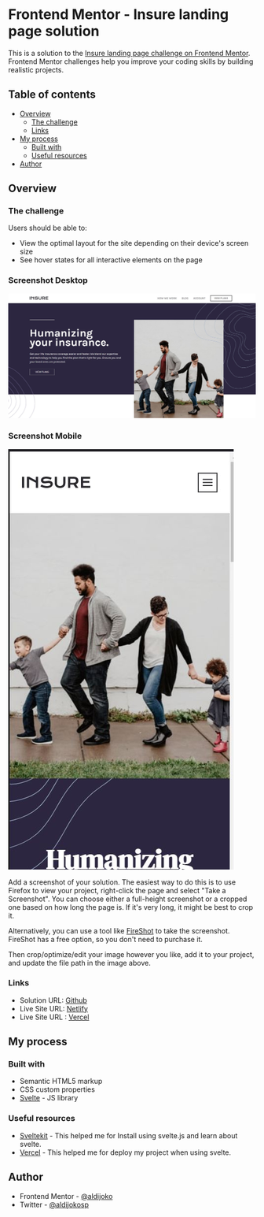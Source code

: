 # Frontend Mentor - Insure landing page solution

This is a solution to the [Insure landing page challenge on Frontend Mentor](https://www.frontendmentor.io/challenges/insure-landing-page-uTU68JV8). Frontend Mentor challenges help you improve your coding skills by building realistic projects. 

## Table of contents

- [Overview](#overview)
  - [The challenge](#the-challenge)
  - [Links](#links)
- [My process](#my-process)
  - [Built with](#built-with)
  - [Useful resources](#useful-resources)
- [Author](#author)

## Overview

### The challenge

Users should be able to:

- View the optimal layout for the site depending on their device's screen size
- See hover states for all interactive elements on the page

### Screenshot Desktop

![](./static/screenshot.jpg)

### Screenshot Mobile

![](./static/screenshot2.jpg)

Add a screenshot of your solution. The easiest way to do this is to use Firefox to view your project, right-click the page and select "Take a Screenshot". You can choose either a full-height screenshot or a cropped one based on how long the page is. If it's very long, it might be best to crop it.

Alternatively, you can use a tool like [FireShot](https://getfireshot.com/) to take the screenshot. FireShot has a free option, so you don't need to purchase it. 

Then crop/optimize/edit your image however you like, add it to your project, and update the file path in the image above.

### Links

- Solution URL: [Github](https://github.com/aldijoko/insure-landing)
- Live Site URL: [Netlify](https://insurelandingaljok.netlify.app)
- Live Site URL : [Vercel](https://insure-landing-delta.vercel.app/)

## My process

### Built with

- Semantic HTML5 markup
- CSS custom properties
- [Svelte](https://kit.svelte.dev/) - JS library

### Useful resources

- [Sveltekit](https://kit.svelte.dev/) - This helped me for Install using svelte.js and learn about svelte.
- [Vercel](https://www.vercel.com/) - This helped me for deploy my project when using svelte.


## Author

- Frontend Mentor - [@aldijoko](https://www.frontendmentor.io/profile/aldijoko)
- Twitter - [@aldijokosp](https://www.twitter.com/aldijokosp)
